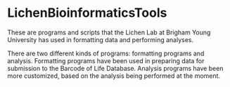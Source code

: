 # LichenBioinformaticsTools

These are programs and scripts that the Lichen Lab at Brigham Young University has used in formatting data and performing analyses.

There are two different kinds of programs: formatting programs and analysis. Formatting programs have been used in preparing data for submission to the
Barcode of Life Database. Analysis programs have been more customized, based on the analysis being performed at the moment.
